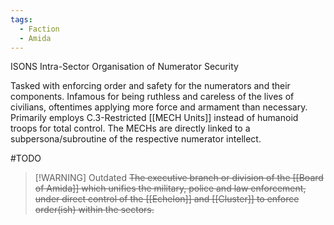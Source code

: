 ```yaml
---
tags:
  - Faction
  - Amida
---
```

ISONS
Intra-Sector Organisation of Numerator Security

Tasked with enforcing order and safety for the numerators and their components. 
Infamous for being ruthless and careless of the lives of civilians, oftentimes applying more force and armament than necessary. 
Primarily employs C.3-Restricted [[MECH Units]] instead of humanoid troops for total control. 
The MECHs are directly linked to a subpersona/subroutine of the respective numerator intellect. 

#TODO 

> [!WARNING] Outdated
> ~~The executive branch or division of the [[Board of Amida]] which unifies the military, police and law enforcement, under direct control of the [[Echelon]] and [[Cluster]] to enforce order(ish) within the sectors.~~